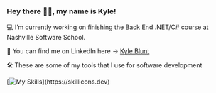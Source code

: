 ### Hey there 👋🏼, my name is Kyle!

💻 I’m currently working on finishing the Back End .NET/C# course at Nashville Software School.

🔭 You can find me on LinkedIn here -> [Kyle Blunt](https://www.linkedin.com/in/kylebluntdev/)

🛠 These are some of my tools that I use for software development

[![My Skills](https://skillicons.dev/icons?i=js,react,cs,dotnet,postgres,firebase,postman,visualstudio,vscode,html,css,)](https://skillicons.dev)
<!--
**Oktiv20/Oktiv20** is a ✨ _special_ ✨ repository because its `README.md` (this file) appears on your GitHub profile.

Here are some ideas to get you started:

- 🔭 I’m currently working on ...
- 🌱 I’m currently learning ...
- 👯 I’m looking to collaborate on ...
- 🤔 I’m looking for help with ...
- 💬 Ask me about ...
- 📫 How to reach me: ...
- 😄 Pronouns: ...
- ⚡ Fun fact: ...
-->

